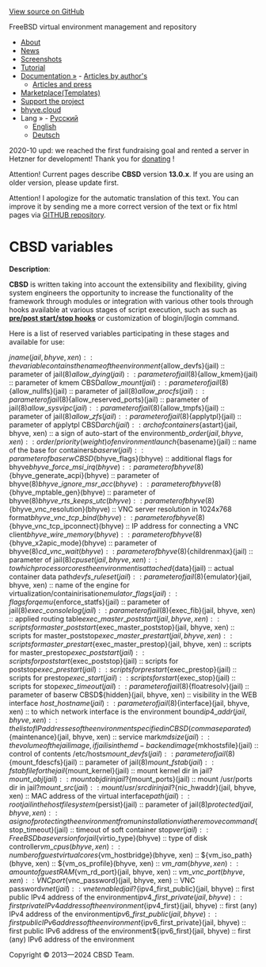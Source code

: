 [View source on GitHub](https://github.com/cbsd/cbsd)

FreeBSD virtual environment management and repository

- [About](http://www.convectix.com/en/about.html)
- [News](http://www.convectix.com/en/news.html)
- [Screenshots](http://www.convectix.com/en/screenshots.html)
- [Tutorial](http://www.convectix.com/en/tutorial.html)
- [Documentation »](http://www.convectix.com/en/docs.html)  - [Articles by author's](http://www.convectix.com/en/articles.html)
  - [Articles and press](http://www.convectix.com/en/press.html)
- [Marketplace(Templates)](https://marketplace.convectix.com)
- [Support the project](http://www.convectix.com/en/donate.html)
- [bhyve.cloud](http://www.convectix.com/en/bhyve-cloud.html)
- Lang »  - [Русский](http://www.convectix.com/ru/13.0.x/wf_cbsd_variables_ssi.html)
  - [English](http://www.convectix.com/en/13.0.x/wf_cbsd_variables_ssi.html)
  - [Deutsch](http://www.convectix.com/de/13.0.x/wf_cbsd_variables_ssi.html)

2020-10 upd: we reached the first fundraising goal and rented a server in Hetzner for development! Thank you for [donating](https://www.patreon.com/clonos) !

Attention! Current pages describe **CBSD** version **13.0.x**. If you are using an older version, please update first.

Attention! I apologize for the automatic translation of this text. You can improve it by sending me a more correct version of the text or fix html pages via [GITHUB repository](https://github.com/cbsd/cbsd-wwwdoc).

# CBSD variables

**Description**:

**CBSD** is written taking into account the extensibility and flexibility, giving system engineers the opportunity to increase the functionality of the framework through modules or integration with various other
tools through hooks available at various stages of script execution, such as
such as [**pre/post start/stop hooks**](http://www.convectix.com/en/13.0.x/wf_jconfig_ssi.html#execscript) or customization of blogin/jlogin command.

Here is a list of reserved variables participating in these stages and available for use:

${jname}(jail, bhyve, xen) :: the variable contains the name of the environment${allow\_devfs}(jail) :: parameter of jail(8)${allow\_dying}(jail) :: parameter of jail(8)${allow\_kmem}(jail) :: parameter of kmem CBSD${allow\_mount}(jail) :: parameter of jail(8)${allow\_nullfs}(jail) :: parameter of jail(8)${allow\_procfs}(jail) :: parameter of jail(8)${allow\_reserved\_ports}(jail) :: parameter of jail(8)${allow\_sysvipc}(jail) :: parameter of jail(8)${allow\_tmpfs}(jail) :: parameter of jail(8)${allow\_zfs}(jail) :: parameter of jail(8)${applytpl}(jail) :: parameter of applytpl CBSD${arch}(jail) :: arch of containers${astart}(jail, bhyve, xen) :: a sign of auto-start of the environment${b\_order}(jail, bhyve, xen) :: order/priority (weight) of environment launch${basename}(jail) :: name of the base for containers${baserw}(jail) :: parameter of baserw CBSD${bhyve\_flags}(bhyve) :: additional flags for bhyve${bhyve\_force\_msi\_irq}(bhyve) :: parameter of bhyve(8)${bhyve\_generate\_acpi}(bhyve) :: parameter of bhyve(8)${bhyve\_ignore\_msr\_acc}(bhyve) :: parameter of bhyve(8)${bhyve\_mptable\_gen}(bhyve) :: parameter of bhyve(8)${bhyve\_rts\_keeps\_utc}(bhyve) :: parameter of bhyve(8)${bhyve\_vnc\_resolution}(bhyve) :: VNC server resolution in 1024x768 format${bhyve\_vnc\_tcp\_bind}(bhyve) :: parameter of bhyve(8)${bhyve\_vnc\_tcp\_ipconnect}(bhyve) :: IP address for connecting a VNC client${bhyve\_wire\_memory}(bhyve) :: parameter of bhyve(8)${bhyve\_x2apic\_mode}(bhyve) :: parameter of bhyve(8)${cd\_vnc\_wait}(bhyve) :: parameter of bhyve(8)${childrenmax}(jail) :: parameter of jail(8)${cpuset}(jail, bhyve, xen) :: to which processor cores the environment is attached${data}(jail) :: actual container data path${devfs\_ruleset}(jail) :: parameter of jail(8)${emulator}(jail, bhyve, xen) :: name of the engine for virtualization/containirisation${emulator\_flags}(jail) :: flags for qemu${enforce\_statfs}(jail) :: parameter of jail(8)${exec\_consolelog}(jail) :: parameter of jail(8)${exec\_fib}(jail, bhyve, xen) :: applied routing table${exec\_master\_poststart}(jail, bhyve, xen) :: scripts for master\_poststart${exec\_master\_poststop}(jail, bhyve, xen) :: scripts for master\_poststop${exec\_master\_prestart}(jail, bhyve, xen) :: scripts for master\_prestart${exec\_master\_prestop}(jail, bhyve, xen) :: scripts for master\_prestop${exec\_poststart}(jail) :: scripts for poststart${exec\_poststop}(jail) :: scripts for poststop${exec\_prestart}(jail) :: scripts for prestart${exec\_prestop}(jail) :: scripts for prestop${exec\_start}(jail) :: scripts for start${exec\_stop}(jail) :: scripts for stop${exec\_timeout}(jail) :: parameter of jail(8)${floatresolv}(jail) :: parameter of baserw CBSD${hidden}(jail, bhyve, xen) :: visibility in the WEB interface ${host\_hostname}(jail) :: parameter of jail(8)${interface}(jail, bhyve, xen) :: to which network interface is the environment bound${ip4\_addr}(jail, bhyve, xen) :: the list of IP addresses of the environment specified in CBSD (comma separated)${maintenance}(jail, bhyve, xen) :: service mark${mdsize}(jail) :: the volume of the jail image, if jail is in the md-backend image${mkhostsfile}(jail) :: control of contents /etc/hosts${mount\_devfs}(jail) :: parameter of jail(8)${mount\_fdescfs}(jail) :: parameter of jail(8)${mount\_fstab}(jail) :: fstab file for the jail${mount\_kernel}(jail) :: mount kernel dir in jail?${mount\_obj}(jail) :: mount obj dir in jail?${mount\_ports}(jail) :: mount /usr/ports dir in jail?${mount\_src}(jail) :: mount /usr/src dir in jail?${nic\_hwaddr}(jail, bhyve, xen) :: MAC address of the virtual interface${path}(jail) :: root jail in the host file system${persist}(jail) :: parameter of jail(8)${protected}(jail, bhyve, xen) :: a sign of protecting the environment from uninstallation via the remove command${stop\_timeout}(jail) :: timeout of soft container stop${ver}(jail) :: FreeBSD base version for jail${virtio\_type}(bhyve) :: type of disk controller${vm\_cpus}(bhyve, xen) :: number of guest virtual cores${vm\_hostbridge}(bhyve, xen) :: ${vm\_iso\_path}(bhyve, xen) :: ${vm\_os\_profile}(bhyve, xen) :: ${vm\_ram}(bhyve, xen) :: amount of guest RAM${vm\_rd\_port}(jail, bhyve, xen) :: ${vm\_vnc\_port}(bhyve, xen) :: VNC port${vnc\_password}(jail, bhyve, xen) :: VNC password${vnet}(jail) :: vnet enabled jail?${ipv4\_first\_public}(jail, bhyve) :: first public IPv4 address of the environment${ipv4\_first\_private}(jail, bhyve) :: first private IPv4 address of the environment${ipv4\_first}(jail, bhyve) :: first (any) IPv4 address of the environment${ipv6\_first\_public}(jail, bhyve) :: first public IPv6 address of the environment${ipv6\_first\_private}(jail, bhyve) :: first public IPv6 address of the environment${ipv6\_first}(jail, bhyve) :: first (any) IPv6 address of the environment

Copyright © 2013—2024 CBSD Team.

